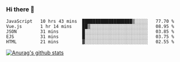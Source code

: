 ### Hi there 👋



<!--
**webB1an/webB1an** is a ✨ _special_ ✨ repository because its `README.md` (this file) appears on your GitHub profile.

Here are some ideas to get you started:

- 🔭 I’m currently working on ...
- 🌱 I’m currently learning ...
- 👯 I’m looking to collaborate on ...
- 🤔 I’m looking for help with ...
- 💬 Ask me about ...
- 📫 How to reach me: ...
- 😄 Pronouns: ...
- ⚡ Fun fact: ...
-->

<!--START_SECTION:waka-->
```text
JavaScript   10 hrs 43 mins  ███████████████████▒░░░░░   77.70 % 
Vue.js       1 hr 14 mins    ██▒░░░░░░░░░░░░░░░░░░░░░░   08.95 % 
JSON         31 mins         █░░░░░░░░░░░░░░░░░░░░░░░░   03.85 % 
EJS          31 mins         █░░░░░░░░░░░░░░░░░░░░░░░░   03.75 % 
HTML         21 mins         ▓░░░░░░░░░░░░░░░░░░░░░░░░   02.55 % 
```
<!--END_SECTION:waka-->


[![Anurag's github stats](https://github-readme-stats.vercel.app/api?username=webB1an&show_icons=true&theme=radical)](https://github.com/anuraghazra/github-readme-stats)

